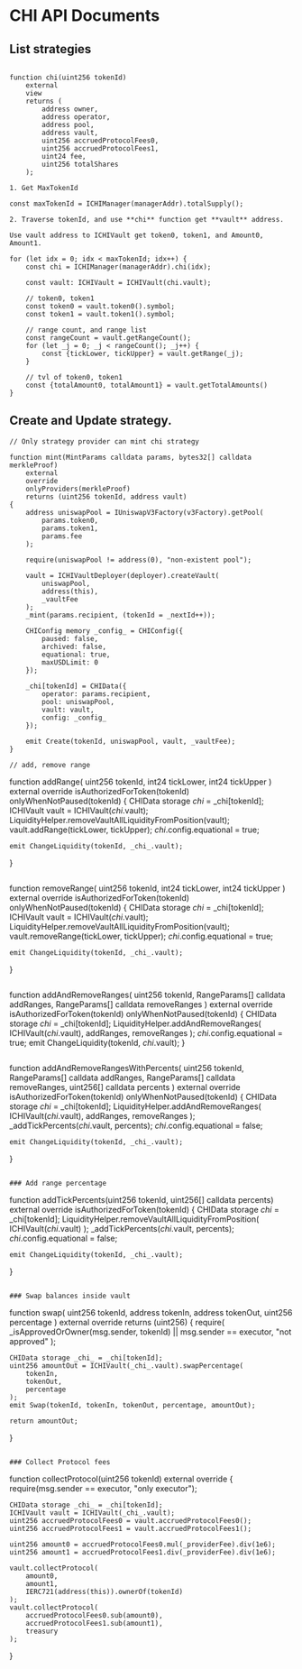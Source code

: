 # CHI API Documents

## List strategies

```

function chi(uint256 tokenId)
    external
    view
    returns (
        address owner,
        address operator,
        address pool,
        address vault,
        uint256 accruedProtocolFees0,
        uint256 accruedProtocolFees1,
        uint24 fee, 
        uint256 totalShares
    );
```

```
1. Get MaxTokenId

const maxTokenId = ICHIManager(managerAddr).totalSupply();

2. Traverse tokenId, and use **chi** function get **vault** address.

Use vault address to ICHIVault get token0, token1, and Amount0, Amount1.

for (let idx = 0; idx < maxTokenId; idx++) {
    const chi = ICHIManager(managerAddr).chi(idx);

    const vault: ICHIVault = ICHIVault(chi.vault);

    // token0, token1
    const token0 = vault.token0().symbol;
    const token1 = vault.token1().symbol;

    // range count, and range list
    const rangeCount = vault.getRangeCount();
    for (let _j = 0; _j < rangeCount(); _j++) {
        const {tickLower, tickUpper} = vault.getRange(_j);
    }

    // tvl of token0, token1
    const {totalAmount0, totalAmount1} = vault.getTotalAmounts()
}
```

## Create and Update strategy.

```
// Only strategy provider can mint chi strategy

function mint(MintParams calldata params, bytes32[] calldata merkleProof)
    external
    override
    onlyProviders(merkleProof)
    returns (uint256 tokenId, address vault)
{
    address uniswapPool = IUniswapV3Factory(v3Factory).getPool(
        params.token0,
        params.token1,
        params.fee
    );

    require(uniswapPool != address(0), "non-existent pool");

    vault = ICHIVaultDeployer(deployer).createVault(
        uniswapPool,
        address(this),
        _vaultFee
    );
    _mint(params.recipient, (tokenId = _nextId++));

    CHIConfig memory _config_ = CHIConfig({
        paused: false,
        archived: false,
        equational: true,
        maxUSDLimit: 0
    });

    _chi[tokenId] = CHIData({
        operator: params.recipient,
        pool: uniswapPool,
        vault: vault,
        config: _config_
    });

    emit Create(tokenId, uniswapPool, vault, _vaultFee);
}

// add, remove range
```
function addRange(
    uint256 tokenId,
    int24 tickLower,
    int24 tickUpper
)
    external
    override
    isAuthorizedForToken(tokenId)
    onlyWhenNotPaused(tokenId)
{
    CHIData storage _chi_ = _chi[tokenId];
    ICHIVault vault = ICHIVault(_chi_.vault);
    LiquidityHelper.removeVaultAllLiquidityFromPosition(vault);
    vault.addRange(tickLower, tickUpper);
    _chi_.config.equational = true;

    emit ChangeLiquidity(tokenId, _chi_.vault);
}
```

```
function removeRange(
    uint256 tokenId,
    int24 tickLower,
    int24 tickUpper
)
    external
    override
    isAuthorizedForToken(tokenId)
    onlyWhenNotPaused(tokenId)
{
    CHIData storage _chi_ = _chi[tokenId];
    ICHIVault vault = ICHIVault(_chi_.vault);
    LiquidityHelper.removeVaultAllLiquidityFromPosition(vault);
    vault.removeRange(tickLower, tickUpper);
    _chi_.config.equational = true;

    emit ChangeLiquidity(tokenId, _chi_.vault);
}
```

```
function addAndRemoveRanges(
    uint256 tokenId,
    RangeParams[] calldata addRanges,
    RangeParams[] calldata removeRanges
)
    external
    override
    isAuthorizedForToken(tokenId)
    onlyWhenNotPaused(tokenId)
{
    CHIData storage _chi_ = _chi[tokenId];
    LiquidityHelper.addAndRemoveRanges(
        ICHIVault(_chi_.vault),
        addRanges,
        removeRanges
    );
    _chi_.config.equational = true;
    emit ChangeLiquidity(tokenId, _chi_.vault);
}
```

```
function addAndRemoveRangesWithPercents(
    uint256 tokenId,
    RangeParams[] calldata addRanges,
    RangeParams[] calldata removeRanges,
    uint256[] calldata percents
)
    external
    override
    isAuthorizedForToken(tokenId)
    onlyWhenNotPaused(tokenId)
{
    CHIData storage _chi_ = _chi[tokenId];
    LiquidityHelper.addAndRemoveRanges(
        ICHIVault(_chi_.vault),
        addRanges,
        removeRanges
    );
    _addTickPercents(_chi_.vault, percents);
    _chi_.config.equational = false;

    emit ChangeLiquidity(tokenId, _chi_.vault);
}
```

### Add range percentage

```
function addTickPercents(uint256 tokenId, uint256[] calldata percents)
    external
    override
    isAuthorizedForToken(tokenId)
{
    CHIData storage _chi_ = _chi[tokenId];
    LiquidityHelper.removeVaultAllLiquidityFromPosition(
        ICHIVault(_chi_.vault)
    );
    _addTickPercents(_chi_.vault, percents);
    _chi_.config.equational = false;

    emit ChangeLiquidity(tokenId, _chi_.vault);
}

```

### Swap balances inside vault

```
function swap(
    uint256 tokenId,
    address tokenIn,
    address tokenOut,
    uint256 percentage
) external override returns (uint256) {
    require(
        _isApprovedOrOwner(msg.sender, tokenId) || msg.sender == executor,
        "not approved"
    );

    CHIData storage _chi_ = _chi[tokenId];
    uint256 amountOut = ICHIVault(_chi_.vault).swapPercentage(
        tokenIn,
        tokenOut,
        percentage
    );
    emit Swap(tokenId, tokenIn, tokenOut, percentage, amountOut);

    return amountOut;
}
```

### Collect Protocol fees

```
function collectProtocol(uint256 tokenId) external override {
    require(msg.sender == executor, "only executor");

    CHIData storage _chi_ = _chi[tokenId];
    ICHIVault vault = ICHIVault(_chi_.vault);
    uint256 accruedProtocolFees0 = vault.accruedProtocolFees0();
    uint256 accruedProtocolFees1 = vault.accruedProtocolFees1();

    uint256 amount0 = accruedProtocolFees0.mul(_providerFee).div(1e6);
    uint256 amount1 = accruedProtocolFees1.div(_providerFee).div(1e6);

    vault.collectProtocol(
        amount0,
        amount1,
        IERC721(address(this)).ownerOf(tokenId)
    );
    vault.collectProtocol(
        accruedProtocolFees0.sub(amount0),
        accruedProtocolFees1.sub(amount1),
        treasury
    );
}

```
